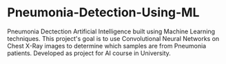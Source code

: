 # Pneumonia-Detection-Using-ML
Pneumonia Dectection Artificial Intelligence built using Machine Learning techniques. 
This project's goal is to use Convolutional Neural Networks on Chest X-Ray images to determine which samples are from Pneumonia patients. 
Developed as project for AI course in University.
